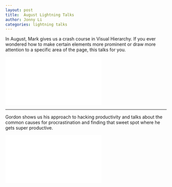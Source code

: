 ```yaml
---
layout: post
title:  August Lightning Talks
author: Jonny Li
categories: lightning talks
---
```

In August, Mark gives us a crash course in Visual Hierarchy. If you ever wondered how to make certain elements more prominent or  draw more attention to a specific area of the page, this talks for you. 

<div class=“video”><iframe width=“532” height=“400” src=“//www.youtube.com/watch?v=RXP_rTVTVr4” frameborder=“0” allowfullscreen=“allowfullscreen”></iframe></div>

---

Gordon shows us his approach to hacking productivity and talks about the common causes for procrastination and finding that sweet spot where he gets super productive.

<div class=“video”><iframe width=“560” height=“315” src=“www.youtube.com/watch?v=EsWba2kP6hQ” frameborder=“0” allowfullscreen=“allowfullscreen”></iframe></div>
